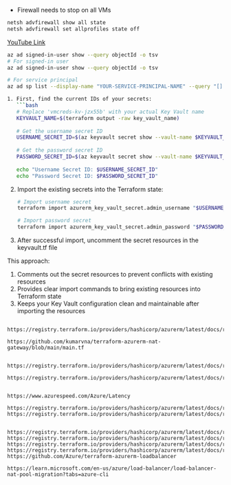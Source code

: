 - Firewall needs to stop on all VMs
```sh
netsh advfirewall show all state
netsh advfirewall set allprofiles state off
```
[YouTube Link](https://www.youtube.com/watch?v=7b3LR8TvQVE&list=PLAwzouYxcpPjTtRB1FNQ5iLGkSaYD9JFb&index=14)

```sh
az ad signed-in-user show --query objectId -o tsv
# For signed-in user
az ad signed-in-user show --query objectId -o tsv

# For service principal
az ad sp list --display-name "YOUR-SERVICE-PRINCIPAL-NAME" --query "[].objectId" -o tsv
```
```sh
1. First, find the current IDs of your secrets:
   ```bash
   # Replace 'vmcreds-kv-jzx55b' with your actual Key Vault name
   KEYVAULT_NAME=$(terraform output -raw key_vault_name)
   
   # Get the username secret ID
   USERNAME_SECRET_ID=$(az keyvault secret show --vault-name $KEYVAULT_NAME --name vm-admin-username --query id -o tsv)
   
   # Get the password secret ID
   PASSWORD_SECRET_ID=$(az keyvault secret show --vault-name $KEYVAULT_NAME --name vm-admin-password --query id -o tsv)
   
   echo "Username Secret ID: $USERNAME_SECRET_ID"
   echo "Password Secret ID: $PASSWORD_SECRET_ID"
   ```

2. Import the existing secrets into the Terraform state:
   ```bash
   # Import username secret
   terraform import azurerm_key_vault_secret.admin_username "$USERNAME_SECRET_ID"
   
   # Import password secret
   terraform import azurerm_key_vault_secret.admin_password "$PASSWORD_SECRET_ID"
   ```

3. After successful import, uncomment the secret resources in the keyvault.tf file

This approach:
1. Comments out the secret resources to prevent conflicts with existing resources
2. Provides clear import commands to bring existing resources into Terraform state
3. Keeps your Key Vault configuration clean and maintainable after importing the resources
```

https://registry.terraform.io/providers/hashicorp/azurerm/latest/docs/resources/route_table

https://github.com/kumarvna/terraform-azurerm-nat-gateway/blob/main/main.tf


https://registry.terraform.io/providers/hashicorp/azurerm/latest/docs/resources/nat_gateway

https://registry.terraform.io/providers/hashicorp/azurerm/latest/docs/resources/frontdoor


https://www.azurespeed.com/Azure/Latency

https://registry.terraform.io/providers/hashicorp/azurerm/latest/docs/resources/traffic_manager_profile
https://registry.terraform.io/providers/hashicorp/azurerm/latest/docs/resources/traffic_manager_azure_endpoint


https://registry.terraform.io/providers/hashicorp/azurerm/latest/docs/resources/application_gateway
https://registry.terraform.io/providers/hashicorp/azurerm/latest/docs/resources/resource_group
https://registry.terraform.io/providers/hashicorp/azurerm/latest/docs/resources/virtual_network
https://registry.terraform.io/providers/hashicorp/azurerm/latest/docs/resources/lb
https://github.com/Azure/terraform-azurerm-loadbalancer

https://learn.microsoft.com/en-us/azure/load-balancer/load-balancer-nat-pool-migration?tabs=azure-cli